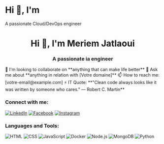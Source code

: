 
# Hi 👋, I'm 
A passionate Cloud/DevOps engineer
<h1 align="center">Hi 👋, I'm Meriem Jatlaoui</h1>
<h3 align="center">A passionate ia  engineer</h3>
🌱 I'm looking to collaborate on **anything that can make life better**  
💬 Ask me about **anything in relation with [Votre domaine]**  
📫 How to reach me: [votre-email@example.com]  
⚡ IT Quote: **"Clean code always looks like it was written by someone who cares." — Robert C. Martin**

### Connect with me:
[![LinkedIn](https://img.shields.io/badge/LinkedIn-blue?style=flat&logo=linkedin)](https://linkedin.com/in/votre-profil)
[![Facebook](https://img.shields.io/badge/Facebook-blue?style=flat&logo=facebook)](https://facebook.com/votre-profil)
[![Instagram](https://img.shields.io/badge/Instagram-pink?style=flat&logo=instagram)](https://instagram.com/votre-profil)

### Languages and Tools:
![HTML](https://img.shields.io/badge/-HTML-orange?logo=html5&logoColor=white)
![CSS](https://img.shields.io/badge/-CSS-blue?logo=css3&logoColor=white)
![JavaScript](https://img.shields.io/badge/-JavaScript-yellow?logo=javascript&logoColor=white)
![Docker](https://img.shields.io/badge/-Docker-blue?logo=docker&logoColor=white)
![Node.js](https://img.shields.io/badge/-Node.js-green?logo=node.js&logoColor=white)
![MongoDB](https://img.shields.io/badge/-MongoDB-green?logo=mongodb&logoColor=white)
![Python](https://img.shields.io/badge/-Python-blue?logo=python&logoColor=white)
